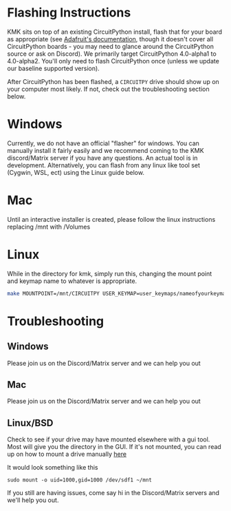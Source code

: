 # Flashing Instructions

KMK sits on top of an existing CircuitPython install, flash that for your board
as appropriate (see [Adafruit's
documentation](https://learn.adafruit.com/welcome-to-circuitpython/installing-circuitpython),
though it doesn't cover all CircuitPython boards - you may need to glance around
the CircuitPython source or ask on Discord). We primarily target CircuitPython
4.0-alpha1 to 4.0-alpha2. You'll only need
to flash CircuitPython once (unless we update our baseline supported version).

After CircuitPython has been flashed, a `CIRCUITPY` drive should show up on your
computer most likely.  If not, check out the troubleshooting section below.

# Windows
Currently, we do not have an official "flasher" for windows. You can manually install it fairly easily and we recommend coming to the KMK discord/Matrix server if you have any questions. An actual tool is in development. Alternatively, you can flash from any linux like tool set (Cygwin, WSL, ect) using the Linux guide below.

# Mac
Until an interactive installer is created, please follow the linux instructions replacing /mnt with /Volumes

# Linux

While in the directory for kmk, simply run this, changing the mount point and keymap name to whatever is appropriate.

```sh
make MOUNTPOINT=/mnt/CIRCUITPY USER_KEYMAP=user_keymaps/nameofyourkeymap.py
```

# Troubleshooting
## Windows
Please join us on the Discord/Matrix server and we can help you out

## Mac
Please join us on the Discord/Matrix server and we can help you out
    
## Linux/BSD
Check to see if your drive may have mounted elsewhere with a gui tool. Most will give you the directory in the GUI.
If it's not mounted, you can read up on how to mount a drive manually [here](https://wiki.archlinux.org/index.php/File_systems#Mount_a_file_system)

It would look something like this

`sudo mount -o uid=1000,gid=1000 /dev/sdf1 ~/mnt`

If you still are having issues, come say hi in the Discord/Matrix servers and we'll help you out.

